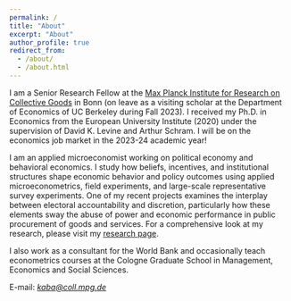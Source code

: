 ```yaml
---
permalink: /
title: "About"
excerpt: "About"
author_profile: true
redirect_from: 
  - /about/
  - /about.html
---
```


I am a Senior Research Fellow at the [Max Planck Institute for Research on Collective Goods](https://www.coll.mpg.de/) in Bonn (on leave as a visiting scholar at the Department of Economics of UC Berkeley during Fall 2023). I received my Ph.D. in Economics from the European University Institute (2020) under the supervision of David K. Levine and Arthur Schram. I will be on the economics job market in the 2023-24 academic year!

I am an applied microeconomist working on political economy and behavioral economics. I study how beliefs, incentives, and institutional structures shape economic behavior and policy outcomes using applied microeconometrics, field experiments, and large-scale representative survey experiments. One of my recent projects examines the interplay between electoral accountability and discretion, particularly how these elements sway the abuse of power and economic performance in public procurement of goods and services. For a comprehensive look at my research, please visit my [research page](https://mustafakaba.github.io/research/). 

I also work as a consultant for the World Bank and occasionally teach econometrics courses at the Cologne Graduate School in Management, Economics and Social Sciences. 

E-mail: *kaba@coll.mpg.de*

